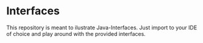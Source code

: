 # Interfaces
This repository is meant to ilustrate Java-Interfaces.
Just import to your IDE of choice and play around with the provided interfaces.
